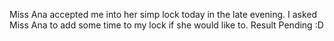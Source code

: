 Miss Ana accepted me into her simp lock today in the late evening. I asked Miss Ana to add some time to my lock if she would like to. Result Pending :D